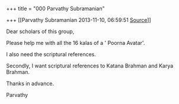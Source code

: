 +++
title = "000 Parvathy Subramanian"

+++
[[Parvathy Subramanian	2013-11-10, 06:59:51 [Source](https://groups.google.com/g/samskrita/c/PoKDNsUgYOk)]]



Dear scholars of this group,  
  
Please help me with all the 16 kalas of a ' Poorna Avatar'.  
  
I also need the scriptural references.  
  
Secondly, I want scriptural references to Katana Brahman and Karya Brahman.  
  
Thanks in advance.  
  
Parvathy

